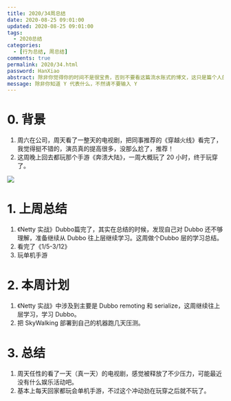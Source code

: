 ```yaml
---
title: 2020/34周总结
date: 2020-08-25 09:01:00
updated: 2020-08-25 09:01:00
tags:
  - 2020总结
categories: 
  - [行为总结, 周总结]
comments: true
permalink: 2020/34.html  
password: HanXiao
abstract: 除非你觉得你的时间不是很宝贵，否则不要看这篇流水账式的博文，这只是篇个人的工作的学习一个总结而已，没有包含任何的技术细节
message: 除非你知道 Y 代表什么，不然请不要输入 Y
---
```



# 0. 背景

1. 周六在公司，周天看了一整天的电视剧，把同事推荐的《穿越火线》看完了，我觉得挺不错的，演员真的提高很多，没那么尬了，推荐！
2. 这周晚上回去都玩那个手游《奔溃大陆》，一周大概玩了 20 小时，终于玩穿了。

<!--more-->

![][0]

# 1. 上周总结

1. 《Netty 实战》Dubbo篇完了，其实在总结的时候，发现自己对 Dubbo 还不够理解，准备继续从 Dubbo 往上层继续学习。这周做个Dubbo 层的学习总结。
2. 看完了《1/5-3/12》
3. 玩单机手游

# 2. 本周计划

1. 《Netty 实战》中涉及到主要是 Dubbo remoting 和 serialize，这周继续往上层学习，学习 Dubbo。
2. 把 SkyWalking 部署到自己的机器跑几天压测。

# 3. 总结

1. 周天任性的看了一天（真一天）的电视剧，感觉被释放了不少压力，可能最近没有什么娱乐活动吧。
2. 基本上每天回家都玩会单机手游，不过这个冲动劲在玩穿之后就不玩了。

[0]: https://leran2deeplearnjavawebtech.oss-cn-beijing.aliyuncs.com/background/2020-08-25%E7%A9%BF%E8%B6%8A%E7%81%AB%E7%BA%BF.jpg